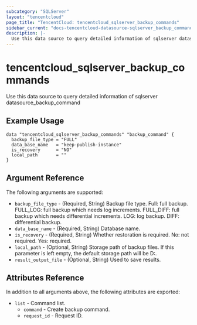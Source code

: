 ```yaml
---
subcategory: "SQLServer"
layout: "tencentcloud"
page_title: "TencentCloud: tencentcloud_sqlserver_backup_commands"
sidebar_current: "docs-tencentcloud-datasource-sqlserver_backup_commands"
description: |-
  Use this data source to query detailed information of sqlserver datasource_backup_command
---
```


# tencentcloud_sqlserver_backup_commands

Use this data source to query detailed information of sqlserver datasource_backup_command

## Example Usage

```hcl
data "tencentcloud_sqlserver_backup_commands" "backup_command" {
  backup_file_type = "FULL"
  data_base_name   = "keep-publish-instance"
  is_recovery      = "NO"
  local_path       = ""
}
```

## Argument Reference

The following arguments are supported:

* `backup_file_type` - (Required, String) Backup file type. Full: full backup. FULL_LOG: full backup which needs log increments. FULL_DIFF: full backup which needs differential increments. LOG: log backup. DIFF: differential backup.
* `data_base_name` - (Required, String) Database name.
* `is_recovery` - (Required, String) Whether restoration is required. No: not required. Yes: required.
* `local_path` - (Optional, String) Storage path of backup files. If this parameter is left empty, the default storage path will be D:.
* `result_output_file` - (Optional, String) Used to save results.

## Attributes Reference

In addition to all arguments above, the following attributes are exported:

* `list` - Command list.
  * `command` - Create backup command.
  * `request_id` - Request ID.


